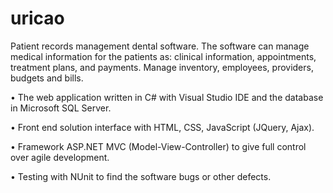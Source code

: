 # uricao
Patient records management dental software. The software can manage medical information for the patients as: clinical information, appointments, treatment plans, and payments. Manage inventory, employees, providers, budgets and bills.

•	The web application written in C# with Visual Studio IDE and the database in Microsoft SQL Server. 

•	Front end solution interface with HTML, CSS, JavaScript (JQuery, Ajax).

•	Framework ASP.NET MVC (Model-View-Controller) to give full control over agile development. 

•	Testing with NUnit to find the software bugs or other defects. 
